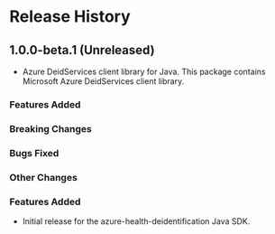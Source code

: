 # Release History

## 1.0.0-beta.1 (Unreleased)

- Azure DeidServices client library for Java. This package contains Microsoft Azure DeidServices client library.

### Features Added

### Breaking Changes

### Bugs Fixed

### Other Changes
### Features Added

- Initial release for the azure-health-deidentification Java SDK.
